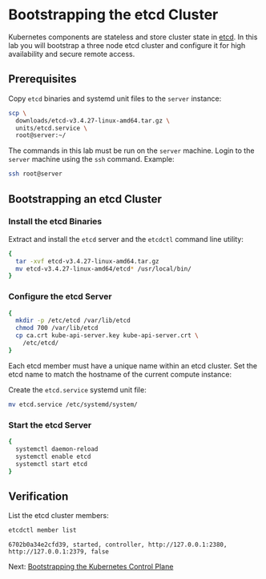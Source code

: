# Bootstrapping the etcd Cluster

Kubernetes components are stateless and store cluster state in [etcd](https://github.com/etcd-io/etcd). In this lab you will bootstrap a three node etcd cluster and configure it for high availability and secure remote access.

## Prerequisites

Copy `etcd` binaries and systemd unit files to the `server` instance:

```bash
scp \
  downloads/etcd-v3.4.27-linux-amd64.tar.gz \
  units/etcd.service \
  root@server:~/
```

The commands in this lab must be run on the `server` machine. Login to the `server` machine using the `ssh` command. Example:

```bash
ssh root@server
```

## Bootstrapping an etcd Cluster

### Install the etcd Binaries

Extract and install the `etcd` server and the `etcdctl` command line utility:

```bash
{
  tar -xvf etcd-v3.4.27-linux-amd64.tar.gz
  mv etcd-v3.4.27-linux-amd64/etcd* /usr/local/bin/
}
```

### Configure the etcd Server

```bash
{
  mkdir -p /etc/etcd /var/lib/etcd
  chmod 700 /var/lib/etcd
  cp ca.crt kube-api-server.key kube-api-server.crt \
    /etc/etcd/
}
```

Each etcd member must have a unique name within an etcd cluster. Set the etcd name to match the hostname of the current compute instance:

Create the `etcd.service` systemd unit file:

```bash
mv etcd.service /etc/systemd/system/
```

### Start the etcd Server

```bash
{
  systemctl daemon-reload
  systemctl enable etcd
  systemctl start etcd
}
```

## Verification

List the etcd cluster members:

```bash
etcdctl member list
```

```text
6702b0a34e2cfd39, started, controller, http://127.0.0.1:2380, http://127.0.0.1:2379, false
```

Next: [Bootstrapping the Kubernetes Control Plane](08-bootstrapping-kubernetes-controllers.md)
